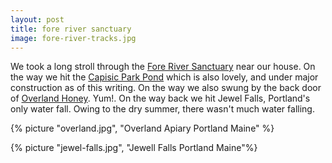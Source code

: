 ```yaml
---
layout: post
title: fore river sanctuary
image: fore-river-tracks.jpg
---
```



We took a long stroll through the [Fore River Sanctuary](http://trails.org/our-trails/fore-river-sanctuary/) near our house.
On the way we hit the [Capisic Park Pond](http://trails.org/our-trails/capisic-brook-trail/) which is also lovely, and under major construction as of this writing. On the way we also swung by the back door of [Overland Honey](http://www.overlandhoney.com/). Yum!. On the way back we hit Jewel Falls, Portland's only water fall. Owing to the dry summer, there wasn't much water falling.

<!--more-->

{% picture "overland.jpg", "Overland Apiary Portland Maine" %}

{% picture "jewel-falls.jpg", "Jewell Falls Portland Maine"%}
